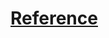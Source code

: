 # [Reference](https://leetcode.com/problems/reverse-linked-list-ii/discuss/30709/Talk-is-cheap-show-me-the-code-(and-DRAWING))

